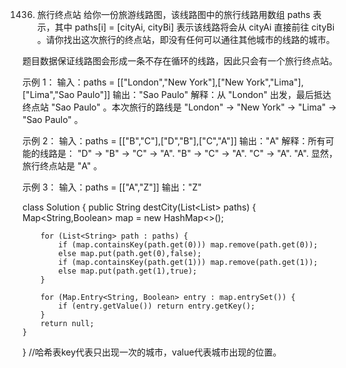 1436. 旅行终点站
给你一份旅游线路图，该线路图中的旅行线路用数组 paths 表示，其中 paths[i] = [cityAi, cityBi] 表示该线路将会从 cityAi 直接前往 cityBi 。请你找出这次旅行的终点站，即没有任何可以通往其他城市的线路的城市。

题目数据保证线路图会形成一条不存在循环的线路，因此只会有一个旅行终点站。

示例 1：
输入：paths = [["London","New York"],["New York","Lima"],["Lima","Sao Paulo"]]
输出："Sao Paulo" 
解释：从 "London" 出发，最后抵达终点站 "Sao Paulo" 。本次旅行的路线是 "London" -> "New York" -> "Lima" -> "Sao Paulo" 。

示例 2：
输入：paths = [["B","C"],["D","B"],["C","A"]]
输出："A"
解释：所有可能的线路是：
"D" -> "B" -> "C" -> "A". 
"B" -> "C" -> "A". 
"C" -> "A". 
"A". 
显然，旅行终点站是 "A" 。

示例 3：
输入：paths = [["A","Z"]]
输出："Z"

class Solution {
    public String destCity(List<List<String>> paths) {
        Map<String,Boolean> map = new HashMap<>();

        for (List<String> path : paths) {
            if (map.containsKey(path.get(0))) map.remove(path.get(0));
            else map.put(path.get(0),false);
            if (map.containsKey(path.get(1))) map.remove(path.get(1));
            else map.put(path.get(1),true);
        }

        for (Map.Entry<String, Boolean> entry : map.entrySet()) {
            if (entry.getValue()) return entry.getKey();
        }
        return null;
    }
}
//哈希表key代表只出现一次的城市，value代表城市出现的位置。
